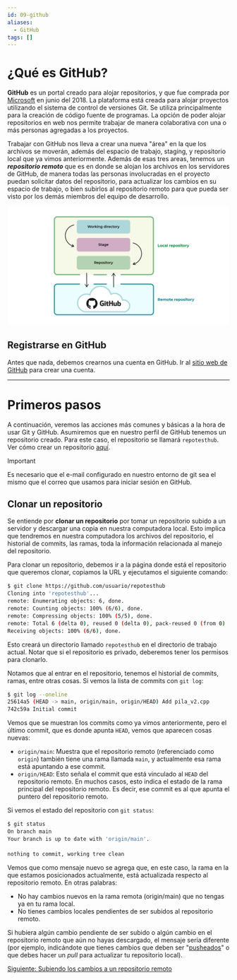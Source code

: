 ```yaml
---
id: 09-github
aliases:
  - GitHub
tags: []
---
```


# ¿Qué es GitHub?
**GitHub** es un portal creado para alojar repositorios, y que fue comprada por <u>Microsoft</u> en junio del 2018. La plataforma está creada para alojar proyectos utilizando el sistema de control de versiones Git. Se utiliza principalmente para la creación de código fuente de programas.
La opción de poder alojar repositorios en web nos permite trabajar de manera colaborativa con una o más personas agregadas a los proyectos.

Trabajar con GitHub nos lleva a crear una nueva "área" en la que los archivos se moverán, además del espacio de trabajo, staging, y repositorio local que ya vimos anteriormente. Además de esas tres areas, tenemos un ***repositorio remoto*** que es en donde se alojan los archivos en los servidores de GitHub, de manera todas las personas involucradas en el proyecto puedan solicitar datos del repositorio, para actualizar los cambios en su espacio de trabajo, o bien subirlos al repositorio remoto para que pueda ser visto por los demás miembros del equipo de desarrollo.

![Repositorio remoto](../assets/git/github.png)

## Registrarse en GitHub
Antes que nada, debemos crearnos una cuenta en GitHub. Ir al [sitio web de GitHub](https://www.github.com) para crear una cuenta.

---

# Primeros pasos
A continuación, veremos las acciones más comunes y básicas a la hora de usar Git y GitHub.
Asumiremos que en nuestro perfil de GitHub tenemos un repositorio creado. Para este caso, el repositorio se llamará `repotesthub`.
Ver cómo crear un repositorio [aquí](https://docs.github.com/en/repositories/creating-and-managing-repositories/creating-a-new-repository).

> [!IMPORTANT]
> Es necesario que el e-mail configurado en nuestro entorno de git sea el mismo que el correo que usamos para iniciar sesión en GitHub.

## Clonar un repositorio
Se entiende por **clonar un repositorio** por tomar un repositorio subido a un servidor y descargar una copia en nuestra computadora local.
Esto implica que tendremos en nuestra computadora los archivos del repositorio, el historial de commits, las ramas, toda la información relacionada al manejo del repositorio.

Para clonar un repositorio, debemos ir a la página donde está el repositorio que queremos clonar, copiamos la URL y ejecutamos el siguiente comando:

```bash
$ git clone https://github.com/usuario/repotesthub
Cloning into 'repotesthub'...
remote: Enumerating objects: 6, done.
remote: Counting objects: 100% (6/6), done.
remote: Compressing objects: 100% (5/5), done.
remote: Total 6 (delta 0), reused 0 (delta 0), pack-reused 0 (from 0)
Receiving objects: 100% (6/6), done.
```

Esto creará un directorio llamado `repotesthub` en el directorio de trabajo actual. Notar que si el repositorio es privado, deberemos tener los permisos para clonarlo.

Notamos que al entrar en el repositorio, tenemos el historial de commits, ramas, entre otras cosas. Si vemos la lista de commits con `git log`:
```bash
$ git log --oneline
25614a5 (HEAD -> main, origin/main, origin/HEAD) Add pila_v2.cpp
742c59a Initial commit
```

Vemos que se muestran los commits como ya vimos anteriormente, pero el último commit, que es donde apunta `HEAD`, vemos que aparecen cosas nuevas:
- `origin/main`: Muestra que el repositorio remoto (referenciado como `origin`) también tiene una rama llamada `main`, y actualmente esa rama está apuntando a ese commit.
- `origin/HEAD`: Esto señala el commit que está vinculado al `HEAD` del repositorio remoto. En muchos casos, esto indica el estado de la rama principal del repositorio remoto. Es decir, ese commit es al que apunta el puntero del repositorio remoto.

Si vemos el estado del repositorio con `git status`:

```bash
$ git status
On branch main
Your branch is up to date with 'origin/main'.

nothing to commit, working tree clean
```

Vemos que como mensaje nuevo se agrega que, en este caso, la rama en la que estamos posicionados actualmente, está actualizada respecto al repositorio remoto.
En otras palabras:
- No hay cambios nuevos en la rama remota (origin/main) que no tengas ya en tu rama local.
- No tienes cambios locales pendientes de ser subidos al repositorio remoto.

Si hubiera algún cambio pendiente de ser subido o algún cambio en el repositorio remoto que aún no hayas descargado, el mensaje sería diferente (por ejemplo, indicándote que tienes cambios que deben ser "<u>pusheados</u>" o que debes hacer un *pull* para actualizar tu repositorio local).

[Siguiente: Subiendo los cambios a un repositorio remoto](11-push.md)
